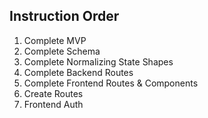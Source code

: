 ## Instruction Order
1. Complete MVP
2. Complete Schema
3. Complete Normalizing State Shapes
4. Complete Backend Routes
5. Complete Frontend Routes & Components
6. Create Routes
7. Frontend Auth